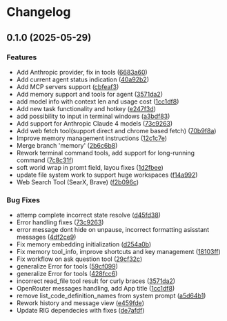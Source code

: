 # Changelog

## 0.1.0 (2025-05-29)


### Features

* Add Anthropic provider, fix in tools ([6683a60](https://github.com/hcengineering/huly-coder/commit/6683a60baca9e0e6b09c765a556de5db97918ec7))
* Add current agent status indication ([40a92b2](https://github.com/hcengineering/huly-coder/commit/40a92b22067965e2c9e27d24b3e6d5ce888b9a99))
* Add MCP servers support ([cbfeaf3](https://github.com/hcengineering/huly-coder/commit/cbfeaf3ea141134a204ade7121104f3e70750c65))
* Add memory support and tools for agent ([3571da2](https://github.com/hcengineering/huly-coder/commit/3571da28622a01da92c50d1daa61ab8dc8910575))
* add model info with context len and usage cost ([1cc1df8](https://github.com/hcengineering/huly-coder/commit/1cc1df86360eb9838c6220d52780a82da6e5b589))
* Add new task functionality and hotkey ([e247f3d](https://github.com/hcengineering/huly-coder/commit/e247f3d2833e9958b2bfaab39a1c11d5f6563ae2))
* add possibility to input in terminal windows ([a3bdf83](https://github.com/hcengineering/huly-coder/commit/a3bdf83458afad40110b5f164044b2a83c7c210f))
* Add support for Anthropic Claude 4 models ([73c9263](https://github.com/hcengineering/huly-coder/commit/73c926336489ccf27434045be460428897831a33))
* Add web fetch tool(support direct and chrome based fetch) ([70b9f8a](https://github.com/hcengineering/huly-coder/commit/70b9f8a9296dab7e14957ee2bc1e098a76129377))
* Improve memory management instructions ([12c1c7e](https://github.com/hcengineering/huly-coder/commit/12c1c7ece9107b905e33dfe3496e0bd202c4f002))
* Merge branch 'memory' ([2b6c6b8](https://github.com/hcengineering/huly-coder/commit/2b6c6b8d120f6c17db4722e246214aae925025d2))
* Rework terminal command tools, add support for long-running command ([7c8c31f](https://github.com/hcengineering/huly-coder/commit/7c8c31f596a41806590c61d1e300c85d1c9e8839))
* soft world wrap in promt field, layou fixes ([1d2fbee](https://github.com/hcengineering/huly-coder/commit/1d2fbeebd53e17e520d9b9bddceadf0e97c99f8b))
* update file system work to support huge workspaces ([f14a992](https://github.com/hcengineering/huly-coder/commit/f14a992451c67022282d7c00e581a6f76ba55fcf))
* Web Search Tool (SearX, Brave) ([f2b096c](https://github.com/hcengineering/huly-coder/commit/f2b096ce1436330a1ca5f310761281c1b846f7a8))


### Bug Fixes

* attemp complete incorrect state resolve ([d45fd38](https://github.com/hcengineering/huly-coder/commit/d45fd384c1d51c5ebfe7516205f3ae75d3ee5a3a))
* Error handling fixes ([73c9263](https://github.com/hcengineering/huly-coder/commit/73c926336489ccf27434045be460428897831a33))
* error message dont hide on unpause, incorrect formatting asisstant messages ([4df2ce9](https://github.com/hcengineering/huly-coder/commit/4df2ce984593a84acd63b8fbae236474b3081a23))
* Fix memory embedding initialization ([d254a0b](https://github.com/hcengineering/huly-coder/commit/d254a0baf50ec6af392bcafe54d79be0551c75ca))
* Fix memory tool_info, improve shortcuts and key management ([18103ff](https://github.com/hcengineering/huly-coder/commit/18103ff13b85c73a8c55f89e32dceb4b16c8267b))
* Fix workflow on ask question tool ([29cf32c](https://github.com/hcengineering/huly-coder/commit/29cf32c027386937f76ac4edbbbd11e53b040782))
* generalize Error for tools ([59cf099](https://github.com/hcengineering/huly-coder/commit/59cf099adaade3bf5c66881f630e4e592235b008))
* generalize Error for tools ([428fcc6](https://github.com/hcengineering/huly-coder/commit/428fcc622281b4be343e8335ee053b374d67f0b7))
* incorrect read_file tool result for curly braces ([3571da2](https://github.com/hcengineering/huly-coder/commit/3571da28622a01da92c50d1daa61ab8dc8910575))
* OpenRouter messages handling, add App title ([1cc1df8](https://github.com/hcengineering/huly-coder/commit/1cc1df86360eb9838c6220d52780a82da6e5b589))
* remove list_code_definition_names from system prompt ([a5d64b1](https://github.com/hcengineering/huly-coder/commit/a5d64b14982be5571d068ab5a0c4cab8012ddf07))
* Rework history and message view ([e459fde](https://github.com/hcengineering/huly-coder/commit/e459fde5fc86d438afd464a4aadad8f577b0eb7f))
* Update RIG dependecies with fixes ([de7afdf](https://github.com/hcengineering/huly-coder/commit/de7afdfa9f233942f46ced485f2602aaa02ffdb0))
